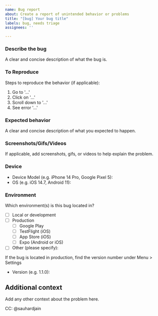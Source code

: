 ```yaml
---
name: Bug report
about: Create a report of unintended behavior or problems
title: "[bug] Your bug title"
labels: bug, needs triage
assignees: ''

---
```


### Describe the bug
A clear and concise description of what the bug is.


### To Reproduce
Steps to reproduce the behavior (if applicable):

1. Go to '...'
2. Click on '...'
3. Scroll down to '...'
4. See error '...'

### Expected behavior
A clear and concise description of what you expected to happen.

### Screenshots/Gifs/Videos
If applicable, add screenshots, gifs, or videos to help explain the problem.

### Device
 - Device Model (e.g. iPhone 14 Pro, Google Pixel 5):
 - OS (e.g. iOS 14.7, Android 11):

### Environment
Which environment(s) is this bug located in?

- [ ] Local or development
- [ ] Production
  - [ ] Google Play
  - [ ] TestFlight (iOS)
  - [ ] App Store (iOS)
  - [ ] Expo (Android or iOS)
- [ ] Other (please specify): 

If the bug is located in production, find the version number under Menu > Settings
- Version (e.g. 1.1.0):

## Additional context
Add any other context about the problem here. 


CC: @sauhardjain
